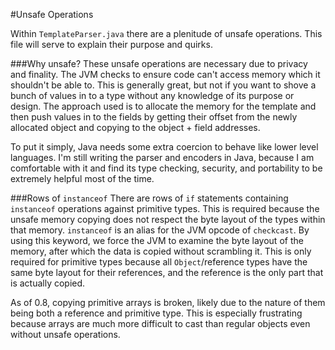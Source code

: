 #Unsafe Operations

Within `TemplateParser.java` there are a plenitude of unsafe operations. This file
will serve to explain their purpose and quirks.

###Why unsafe?
These unsafe operations are necessary due to privacy and finality. The JVM checks
to ensure code can't access memory which it shouldn't be able to. This is generally great,
but not if you want to shove a bunch of values in to a type without any knowledge
of its purpose or design. The approach used is to allocate the memory for the template and
then push values in to the fields by getting their offset from the newly allocated object
and copying to the object + field addresses.

To put it simply, Java needs some extra coercion to behave like lower level languages.
I'm still writing the parser and encoders in Java, because I am comfortable with it
and find its type checking, security, and portability to be extremely helpful most of the time.

###Rows of `instanceof`
There are rows of `if` statements containing `instanceof` operations against primitive types.
This is required because the unsafe memory copying does not respect the byte layout of the types
within that memory. `instanceof` is an alias for the JVM opcode of `checkcast`.
By using this keyword, we force the JVM to examine the byte layout of the memory,
after which the data is copied without scrambling it. This is only required for primitive types
because all `Object`/reference types have the same byte layout for their references,
and the reference is the only part that is actually copied.

As of 0.8, copying primitive arrays is broken, likely due to the nature of them being both
a reference and primitive type. This is especially frustrating because arrays are much
more difficult to cast than regular objects even without unsafe operations.
